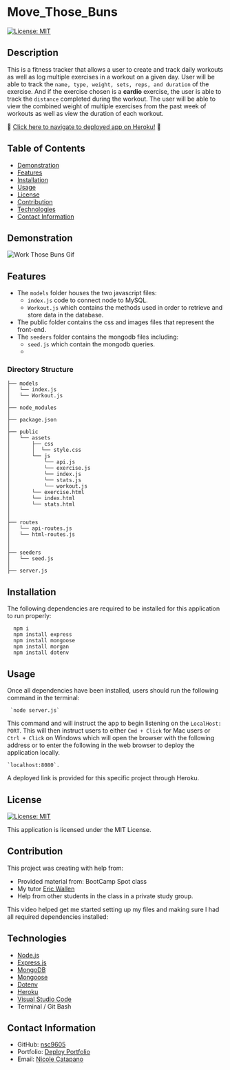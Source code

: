 # Move_Those_Buns

[![License: MIT](https://img.shields.io/badge/License-MIT-yellow.svg)](https://opensource.org/licenses/MIT)

## Description

This is a fitness tracker that allows a user to create and track daily workouts as well as log multiple exercises in a workout on a given day. User will be able to track the `name, type, weight, sets, reps, and duration` of the exercise. And if the exercise chosen is a **cardio** exercise, the user is able to track the `distance` completed during the workout. The user will be able to view the combined weight of multiple exercises from the past week of workouts as well as view the duration of each workout.

:round_pushpin: [Click here to navigate to deployed app on Heroku!](https://move-those-buns.herokuapp.com/) :round_pushpin:

## Table of Contents

- [Demonstration](#demonstration)
- [Features](#features)
- [Installation](#installation)
- [Usage](#usage)
- [License](#license)
- [Contribution](#contribution)
- [Technologies](#technologies)
- [Contact Information](#contact-information)

## Demonstration

![Work Those Buns Gif](./public/assets/img/.gif)

## Features

- The `models` folder houses the two javascript files:
  - `index.js` code to connect node to MySQL.
  - `Workout.js` which contains the methods used in order to retrieve and store data in the database.
- The public folder contains the css and images files that represent the front-end.
- The `seeders` folder contains the mongodb files including:
  - `seed.js` which contain the mongodb queries.
  - 

### Directory Structure

```
├── models
│   └── index.js
│   └── Workout.js
│ 
├── node_modules
│ 
├── package.json
│
├── public
│   └── assets
│       ├── css
│       │  └── style.css
│       └── js
│           └── api.js
│           └── exercise.js
│           └── index.js
│           └── stats.js
│           └── workout.js 
│       └── exercise.html
│       └── index.html
│       └── stats.html
│
│
├── routes
│   └── api-routes.js
│   └── html-routes.js
│
│
├── seeders
│   └── seed.js 
│
├── server.js
```

## Installation

The following dependencies are required to be installed for this application to run properly:

      npm i
      npm install express
      npm install mongoose
      npm install morgan
      npm install dotenv

## Usage

Once all dependencies have been installed, users should run the following command in the terminal:

     `node server.js`

This command and will instruct the app to begin listening on the `LocalHost: PORT`. This will then instruct users to either `Cmd + Click` for Mac users or `Ctrl + Click` on Windows which will open the browser with the following address or to enter the following in the web browser to deploy the application locally.

    `localhost:8080`.

A deployed link is provided for this specific project through Heroku.

## License

[![License: MIT](https://img.shields.io/badge/License-MIT-yellow.svg)](https://opensource.org/licenses/MIT)

This application is licensed under the MIT License.

## Contribution

This project was creating with help from:

- Provided material from: BootCamp Spot class
- My tutor [Eric Wallen](https://github.com/ericwallen)
- Help from other students in the class in a private study group.

This video helped get me started setting up my files and making sure I had all required dependencies installed:


## Technologies

- [Node.js](https://nodejs.org/en/)
- [Express.js](https://expressjs.com/)
- [MongoDB](https://www.mongodb.com/)
- [Mongoose](https://mongoosejs.com/docs/)
- [Dotenv](https://www.npmjs.com/package/dotenv)
- [Heroku](https://devcenter.heroku.com/articles/getting-started-with-nodejs)
- [Visual Studio Code](https://code.visualstudio.com/)
- Terminal / Git Bash

## Contact Information

- GitHub: [nsc9605](https://github.com/nsc9605)
- Portfolio: [Deploy Portfolio](https://nsc9605.github.io/Responsive-Portfolio/)
- Email: [Nicole Catapano](mailto:nsc9605@gmail.com)
